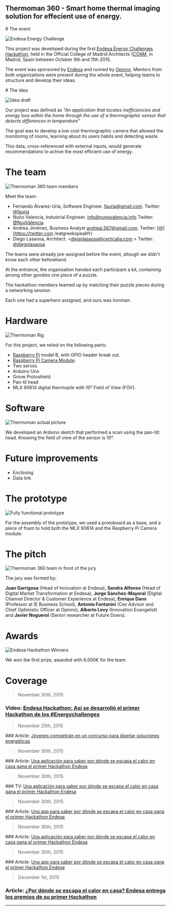 Thermoman 360 - Smart home thermal imaging solution for effecient use of energy.
------

# The event

![Endesa Energy Challenge](https://raw.githubusercontent.com/fauria/thermoman-360/master/assets/hackathon-banner.jpg)

This project was developed during the first [Endesa Energy Challenges Hackathon](http://www.endesaenergychallenges.com/hackathon/), held in the Official College of Madrid Architects ([COAM](http://www.coam.org/), in Madrid, Spain between October 9th and 11th 2015.

The event was sponsored by [Endesa](http://www.endesaenergychallenges.com/) and runned by [Opinno](http://www.opinno.com/). Mentors from both organizations were present during the whole event, helping teams to structure and develop their ideas.

# The idea

![Idea draft](https://raw.githubusercontent.com/fauria/thermoman-360/master/assets/idea.jpg)

Our project was defined as *"An application that locates inefficiencies and energy loss within the home through the use of a thermographic sensor that detects differences in temperature"*

The goal was to develop a low cost thermographic camera that allowed the monitoring of rooms, learning about its users habits and detecting waste. 

This data, cross-referenced with external inputs, would generate recommendations to achive the most efficient use of energy.

# The team

![Thermoman 360 team members](https://raw.githubusercontent.com/fauria/thermoman-360/master/assets/winners.jpg)

Meet the team:

- Fernando Álvarez-Uría, Software Engineer. <fauria@gmail.com>. Twitter: [@fauria](https://twitter.com/fauria)
- Nuño Valencia, Industrial Engineer. <info@nunovalencia.info> Twitter: [@NuoValencia](https://twitter.com/NuoValencia)
- Andrea Jiménez, Business Analyst <andreaj.567@gmail.com>. Twitter: [@](https://twitter.com /eatgreekspeakfr)
- Diego Lasaosa, Architect. <diegolasaosa@certicalia.com > Twitter: [@diegolasaosa](https://twitter.com/diegolasaosa)


The teams were already pre-assigned before the event, altough we didn't know each other beforehand.

At the entrance, the organisation handed each participant a kit, containing among other goodies one piece of a puzzle. 

The hackathon members teamed up by matching their puzzle pieces during a networking session. 

Each one had a superhero assigned, and ours was Ironman.

# Hardware

![Thermoman Rig](https://raw.githubusercontent.com/fauria/thermoman-360/master/assets/hardware.jpg)

For this project, we relied on the following parts:

- [Raspberry Pi](https://www.raspberrypi.org/) model B, with GPIO header break out.
- [Raspberry Pi Camera Module](https://www.raspberrypi.org/products/camera-module/).
- Two servos
- Arduino Uno
- Grove Protoshield
- Pan-til head
- MLX 90614 digital thermopile with 10° Field of View (FOV).


# Software

![Thermoman actual picture](https://raw.githubusercontent.com/fauria/thermoman-360/master/assets/thermoman-action.gif)

We developed an Arduino sketch that performed a scan using the pan-tilt head. Knowing the field of view of the sensor is 10°.

# Future improvements

- Enclosing
- Data link

# The prototype

![Fully functional prototype](https://raw.githubusercontent.com/fauria/thermoman-360/master/assets/prototype.gif)

For the assembly of the prototype, we used a protoboard as a base, and a piece of foam to hold both the MLX 90614 and the Raspberry Pi Camera module.


# The pitch

![Thermoman 360 team in front of the jury](https://raw.githubusercontent.com/fauria/thermoman-360/master/assets/pitch.jpg)

The jury was formed by:

**Juan Garrigosa** (Head of Innovation at Endesa), **Sandra Alfonso** (Head of Digital Market Transformation at Endesa), **Jorge Sánchez-Mayoral** (Digital Channel Director & Customer Experience at Endesa), **Enrique Dans** (Professor at IE Business School), **Antonio Fontanini** (Cex Advisor and Chief Optimistic Officer at Opinno), **Alberto Levy** (Innovation Evangelist) and **Javier Noguerol** (Senior researcher at Future Doers).


# Awards

![Endesa Hackathon Winners](https://raw.githubusercontent.com/fauria/thermoman-360/master/assets/winners-all.jpg)

We won the first prize, awarded with 6.000€ for the team.

# Coverage

> November 30th, 2015

### Video: [Endesa Hackathon: Así se desarrolló el primer Hackathon de los #Energychallenges](https://www.youtube.com/watch?v=NXju4aeZCJc)

> November 25th, 2015

### Article: [Jóvenes competirán en un concurso para diseñar soluciones energéticas](http://www.elconfidencial.com/empresas/2015-11-25/jovenes-competiran-en-un-proyecto-para-disenar-soluciones-energeticas_1106238/)

> November 30th, 2015

### Article: [Una aplicación para saber por dónde se escapa el calor en casa gana el primer Hackathon Endesa](http://www.eleconomista.es/economia/noticias/7185653/11/15/Una-aplicacion-para-saber-por-donde-se-escapa-el-calor-en-casa-gana-el-primer-Hackathon-Endesa.html)


> November 30th, 2015

### TV: [Una aplicación para saber por dónde se escapa el calor en casa gana el primer Hackathon Endesa](http://www.telecinco.es/informativos/aplicacion-escapa-primer-Hackathon-Endesa_0_2092125256.html)


> November 30th, 2015

### Article: [Una app para saber por dónde se escapa el calor en casa gana el primer Hackathon Endesa](http://www.republica.com/2015/11/30/una-app-para-saber-por-donde-se-escapa-el-calor-en-casa-gana-el-primer-hackathon-endesa/)

> November 30th, 2015

### Article: [Una aplicación para saber por dónde se escapa el calor en casa gana el primer Hackathon Endesa](http://www.expansion.com/agencia/europa_press/2015/11/30/20151130142608.html)

> November 30th, 2015

### Article: [Una app para saber por dónde se escapa el calor en casa gana el primer Hackathon Endesa](http://www.endesa.com/es/saladeprensa/noticias/Entrega-premios-primer-Hackathon-Endesa)

> December 1st, 2015

### Article: [¿Por dónde se escapa el calor en casa? Endesa entrega los premios de su primer Hackathon](http://www.innovaspain.com/detalle_noticia.php?id=7559)

---

